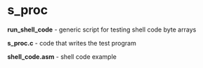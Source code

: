 # s_proc
**run_shell_code** - generic script for testing shell code byte arrays

**s_proc.c** - code that writes the test program

**shell_code.asm** - shell code example
